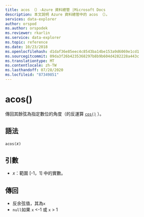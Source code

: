 ```yaml
---
title: acos （）-Azure 資料總管 |Microsoft Docs
description: 本文說明 Azure 資料總管中的 acos （）。
services: data-explorer
author: orspod
ms.author: orspodek
ms.reviewer: rkarlin
ms.service: data-explorer
ms.topic: reference
ms.date: 10/23/2018
ms.openlocfilehash: d1daf36e85eec4c8543ba14be153a9d6069e1cd1
ms.sourcegitcommit: 09da3f26b4235368297b8b9b604d4282228a443c
ms.translationtype: MT
ms.contentlocale: zh-TW
ms.lasthandoff: 07/28/2020
ms.locfileid: "87349851"
---
```

# <a name="acos"></a>acos()

傳回其餘弦為指定數位的角度（的反運算 [`cos()`](cosfunction.md) ）。

## <a name="syntax"></a>語法

`acos(`*x*`)`

## <a name="arguments"></a>引數

* *x*：範圍 [-1，1] 中的實數。

## <a name="returns"></a>傳回

* 反余弦值，其為`x`
* `null`如果 `x` <-1 或 `x` > 1